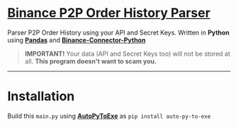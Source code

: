 # [**Binance P2P Order History Parser**](https://github.com/qoopdata/binance-p2p-order-history-parser)
Parser P2P Order History using your API and Secret Keys. Written in **Python** using [**Pandas**](https://pandas.pydata.org/) and [**Binance-Connector-Python**](https://github.com/binance/binance-connector-python)
> **IMPORTANT!** Your data (API and Secret Keys too) will not be stored at all. **This program doesn't want to scam you.**

___
<h1>Installation</h1>

Build this ```main.py``` using [**AutoPyToExe**](https://pypi.org/project/auto-py-to-exe/) as ```pip install auto-py-to-exe```
